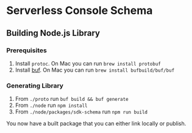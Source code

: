 # Serverless Console Schema


## Building Node.js Library

### Prerequisites

1. Install `protoc`. On Mac you can run `brew install protobuf`
2. Install [buf](https://docs.buf.build/installation). On Mac you can run `brew install bufbuild/buf/buf`

### Generating Library

1. From `./proto` run `buf build && buf generate`
1. From `./node` run `npm install`
2. From `./node/packages/sdk-schema` run `npm run build`

You now have a built package that you can either link locally or publish.
